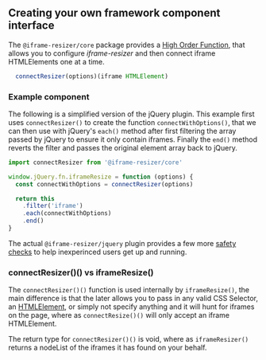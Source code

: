 ## Creating your own framework component interface

The `@iframe-resizer/core` package provides a [High Order Function](https://eloquentjavascript.net/05_higher_order.html), that allows you to configure _iframe-resizer_ and then connect iframe HTMLElements one at a time. 

```js
  connectResizer(options)(iframe HTMLElement)
```

### Example component

The following is a simplified version of the jQuery plugin. This example first uses `connectResizer()` to create the function `connectWithOptions()`, that we can then use with jQuery's `each()` method after first filtering the array passed by jQuery to ensure it only contain iframes. Finally the `end()` method reverts the filter and passes the original element array back to jQuery.

```js
import connectResizer from '@iframe-resizer/core'

window.jQuery.fn.iframeResize = function (options) {
  const connectWithOptions = connectResizer(options)

  return this
    .filter('iframe')
    .each(connectWithOptions)
    .end()
}
```

The actual `@iframe-resizer/jquery` plugin provides a few more [safety checks]([http://gitgub.com/](https://github.com/davidjbradshaw/iframe-resizer/blob/master/src/jquery/plugin.js)) to help inexperinced users get up and running.

### connectResizer()() vs iframeResize()

The `connectResizer()()` function is used internally by `iframeResize()`, the main difference is that the later allows you to pass in any valid CSS Selector, an [HTMLElement](https://developer.mozilla.org/en-US/docs/Web/API/HTMLElement), or simply not specify anything and it will hunt for iframes on the page, where as `connectResize()()` will only accept an iframe HTMLElement.

The return type for `connectResizer()()` is void, where as `iframeResizer()` returns a nodeList of the iframes it has found on your behalf. 


